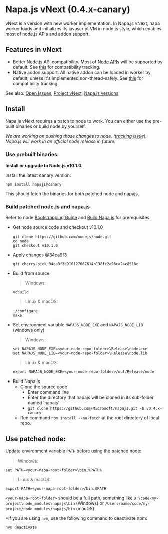 # Napa.js vNext (0.4.x-canary)
vNext is a version with new worker implementation. In Napa.js vNext, napa worker loads and initializes its javascript VM in node.js style, which enables most of node.js APIs and addon support.

## Features in vNext
- Better Node.js API compatibility. Most of [Node APIs](https://nodejs.org/api/index.html) will be supported by default. See [this](./node-api-compatibility.md) for compatibility tracking.
- Native addon support. All native addon can be loaded in worker by default, unless it's implemented non-thread-safely. See [this](./node-native-addon-compatibility.md) for compatibility tracking.

See also: [Open Issues](link-to-issue:TBD), [Project vNext](link-to-project:TBD), [Napa.js versions](./napa-versions.md)

## Install
Napa.js vNext requires a patch to node to work. You can either use the pre-built binaries or build node by yourself.

*We are working on pushing those changes to node. [(tracking issue)](link-to-issue:TBD). Napa.js will work in an official node release in future.*

### Use prebuilt binaries:

**Install or upgrade to Node.js v10.1.0.**

Install the latest canary version:
```
npm install napajs@canary
```
This should fetch the binaries for both patched node and napajs.

### Build patched node.js and napa.js

Refer to node [Bootstrapping Guide](https://github.com/nodejs/node/blob/master/tools/bootstrap/README.md) and [Build Napa.js](https://github.com/Microsoft/napajs/wiki/build-napa.js) for prerequisites. 

- Get node source code and checkout v10.1.0
  ```
  git clone https://github.com/nodejs/node.git
  cd node
  git checkout v10.1.0
  ```
- Apply changes [@34ca9f3](https://github.com/nodejs/node/commit/34ca9f3b910127667614b138fc2a96ca24c8518c)
  ```
  git cherry-pick 34ca9f3b910127667614b138fc2a96ca24c8518c
  ```
- Build from source
  > Windows:
    ```
    vcbuild
    ```
  > Linux & macOS:
    ```
    ./configure
    make
    ```
- Set environment variable `NAPAJS_NODE_EXE` and `NAPAJS_NODE_LIB` (windows only)
  > Windows:
    ```
    set NAPAJS_NODE_EXE=<your-node-repo-folder>\Release\node.exe
    set NAPAJS_NODE_LIB=<your-node-repo-folder>\Release\node.lib
    ```
  > Linux & macOS:
    ```
    export NAPAJS_NODE_EXE=<your-node-repo-folder>/out/Release/node
    ```
- Build Napa.js
  - Clone the source code 
    - Enter command line
    - Enter the directory that napajs will be cloned in its sub-folder named 'napajs'
    - `git clone https://github.com/Microsoft/napajs.git -b v0.4.x-canary`
  - Run command `npm install --no-fetch` at the root directory of local repo.

## Use patched node:
Update environment variable `PATH` before using the patched node:

> Windows:
  ```
  set PATH=<your-napa-root-folder>\bin;%PATH%
  ```
> Linux & macOS:
  ```
  export PATH=<your-napa-root-folder>/bin:$PATH
  ```
`<your-napa-root-folder>` should be a full path, something like `D:\code\my-project\node_modules\napajs\bin` (Windows) or `/Users/name/code/my-project/node_modules/napajs/bin` (macOS)

*If you are using `nvm`, use the following command to deactivate npm:
```
nvm deactivate
```
